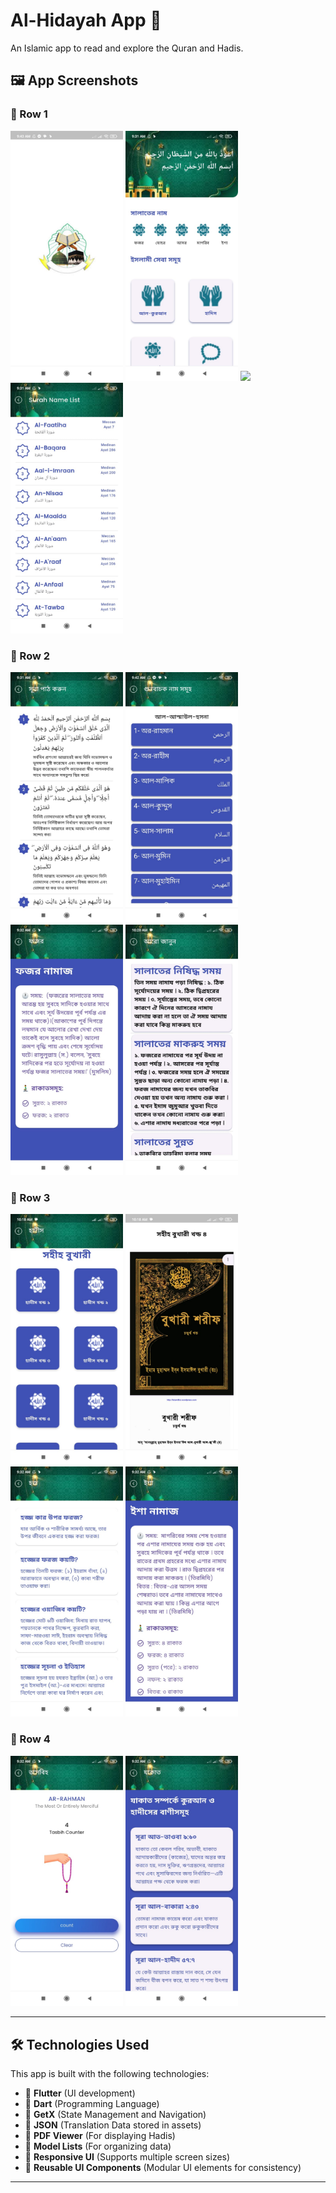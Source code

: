 # Al-Hidayah App 📖

An Islamic app to read and explore the Quran and Hadis.

## 🖼 App Screenshots

### 🔹 Row 1
<p float="left">
  <img src="assets/screenshots/splash.jpg" width="180"/>
  <img src="assets/screenshots/home.jpg" width="180"/>
  <img src="assets/screenshots/home_1.png" width="180"/>
  <img src="assets/screenshots/sura_name.jpg" width="180"/>
</p>

### 🔹 Row 2
<p float="left">
  <img src="assets/screenshots/sura_meaning.jpg" width="180"/>
  <img src="assets/screenshots/name.jpg" width="180"/>
  <img src="assets/screenshots/fojor.jpg" width="180"/>
  <img src="assets/screenshots/read_more.jpg" width="180"/>
</p>

### 🔹 Row 3
<p float="left">
  <img src="assets/screenshots/hadis_home.jpg" width="180"/>
  <img src="assets/screenshots/hadis.jpg" width="180"/>
  <img src="assets/screenshots/hoz.jpg" width="180"/>
  <img src="assets/screenshots/isha.jpg" width="180"/>
</p>

### 🔹 Row 4
<p float="left">
  <img src="assets/screenshots/tasbih.jpg" width="180"/>
  <img src="assets/screenshots/jakat.jpg" width="180"/>
</p>

---

## 🛠️ Technologies Used

This app is built with the following technologies:

- 🔹 **Flutter** (UI development)
- 🔹 **Dart** (Programming Language)
- 🔹 **GetX** (State Management and Navigation)
- 🔹 **JSON** (Translation Data stored in assets)
- 🔹 **PDF Viewer** (For displaying Hadis)
- 🔹 **Model Lists** (For organizing data)
- 🔹 **Responsive UI** (Supports multiple screen sizes)
- 🔹 **Reusable UI Components** (Modular UI elements for consistency)

---



